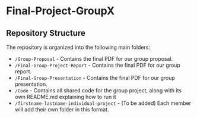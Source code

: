 # Final-Project-GroupX
## Repository Structure
The repository is organized into the following main folders:
- `/Group-Proposal` - Contains the final PDF for our group proposal.
- `/Final-Group-Project-Report` - Contains the final PDF for our group report.
- `/Final-Group-Presentation` - Contains the final PDF for our group presentation.
- `/Code` - Contains all shared code for the group project, along with its own README.md explaining how to run it 
- `/firstname-lastname-individual-project` - (To be added) Each member will add their own folder in this format.


